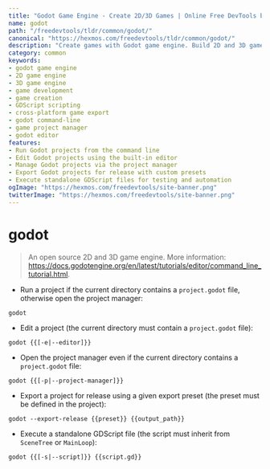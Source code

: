 ```yaml
---
title: "Godot Game Engine - Create 2D/3D Games | Online Free DevTools by Hexmos"
name: godot
path: "/freedevtools/tldr/common/godot/"
canonical: "https://hexmos.com/freedevtools/tldr/common/godot/"
description: "Create games with Godot game engine. Build 2D and 3D games, export for multiple platforms, and use GDScript. Free online tool, no registration required."
category: common
keywords:
- godot game engine
- 2D game engine
- 3D game engine
- game development
- game creation
- GDScript scripting
- cross-platform game export
- godot command-line
- game project manager
- godot editor
features:
- Run Godot projects from the command line
- Edit Godot projects using the built-in editor
- Manage Godot projects via the project manager
- Export Godot projects for release with custom presets
- Execute standalone GDScript files for testing and automation
ogImage: "https://hexmos.com/freedevtools/site-banner.png"
twitterImage: "https://hexmos.com/freedevtools/site-banner.png"
---
```


# godot

> An open source 2D and 3D game engine.
> More information: <https://docs.godotengine.org/en/latest/tutorials/editor/command_line_tutorial.html>.

- Run a project if the current directory contains a `project.godot` file, otherwise open the project manager:

`godot`

- Edit a project (the current directory must contain a `project.godot` file):

`godot {{[-e|--editor]}}`

- Open the project manager even if the current directory contains a `project.godot` file:

`godot {{[-p|--project-manager]}}`

- Export a project for release using a given export preset (the preset must be defined in the project):

`godot --export-release {{preset}} {{output_path}}`

- Execute a standalone GDScript file (the script must inherit from `SceneTree` or `MainLoop`):

`godot {{[-s|--script]}} {{script.gd}}`
